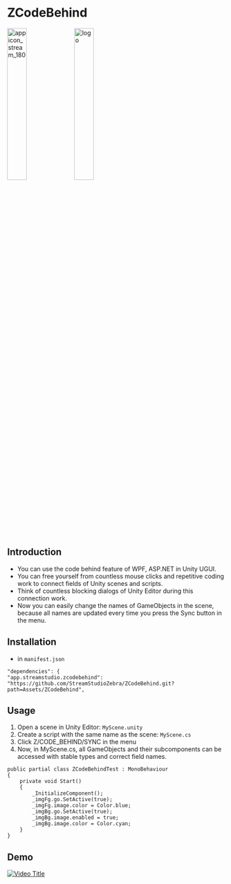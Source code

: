 # ZCodeBehind

<img src="https://github.com/user-attachments/assets/2f5a1334-0f20-40e0-b38e-88f26f6fd485" alt="appicon_stream_180" width="30%">
<img src="https://github.com/user-attachments/assets/ca188a0f-7756-4280-a28a-42c54a3cd67c" alt="logo" width="30%">

## Introduction
- You can use the code behind feature of WPF, ASP.NET in Unity UGUI.
- You can free yourself from countless mouse clicks and repetitive coding work to connect fields of Unity scenes and scripts.
- Think of countless blocking dialogs of Unity Editor during this connection work.
- Now you can easily change the names of GameObjects in the scene, because all names are updated every time you press the Sync button in the menu.

## Installation

- in `manifest.json`

```
"dependencies": {
"app.streamstudio.zcodebehind": "https://github.com/StreamStudioZebra/ZCodeBehind.git?path=Assets/ZCodeBehind",
```

## Usage

1. Open a scene in Unity Editor: `MyScene.unity`
2. Create a script with the same name as the scene: `MyScene.cs`
3. Click Z/CODE_BEHIND/SYNC in the menu
4. Now, in MyScene.cs, all GameObjects and their subcomponents can be accessed with stable types and correct field names.

```
public partial class ZCodeBehindTest : MonoBehaviour
{
    private void Start()
    {
        _InitializeComponent();
        _imgFg.go.SetActive(true);
        _imgFg.image.color = Color.blue;
        _imgBg.go.SetActive(true);
        _imgBg.image.enabled = true;
        _imgBg.image.color = Color.cyan;
    }
}
```

## Demo

[![Video Title](https://img.youtube.com/vi/AGVBH-8uX2o/0.jpg)](https://www.youtube.com/watch?v=AGVBH-8uX2o)